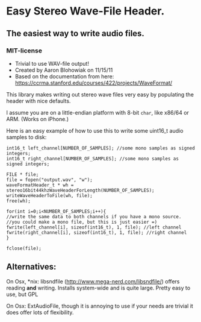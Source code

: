 # Easy Stereo Wave-File Header.
## The easiest way to write audio files.
### MIT-license

* Trivial to use WAV-file output!
* Created by Aaron Blohowiak on 11/15/11
* Based on the documentation from here: https://ccrma.stanford.edu/courses/422/projects/WaveFormat/

This library makes writing out stereo wave files very easy by populating the header with nice defaults.

I assume you are on a little-endian platform with 8-bit `char`, like x86/64 or ARM. (Works on iPhone.)

Here is an easy example of how to use this to write some uint16_t audio samples to disk:

    int16_t left_channel[NUMBER_OF_SAMPLES]; //some mono samples as signed integers;
    int16_t right_channel[NUMBER_OF_SAMPLES]; //some mono samples as signed integers;

    FILE * file;
    file = fopen("output.wav", "w");
    waveFormatHeader_t * wh = stereo16bit44khzWaveHeaderForLength(NUMBER_OF_SAMPLES);
    writeWaveHeaderToFile(wh, file);
    free(wh);

    for(int i=0;i<NUMBER_OF_SAMPLES;i++){
    //write the same data to both channels if you have a mono source.
    //you could make a mono file, but this is just easier =)
    fwrite(left_channel[i], sizeof(int16_t), 1, file); //left channel
    fwrite(right_channel[i], sizeof(int16_t), 1, file); //right channel
    }

    fclose(file);


## Alternatives:

On Osx, *nix:
  libsndfile (http://www.mega-nerd.com/libsndfile/) offers reading **and** writing.  Installs system-wide and is quite large.  Pretty easy to use, but GPL
  
On Osx:
  ExtAudioFile, though it is annoying to use if your needs are trivial it does offer lots of flexibility.
